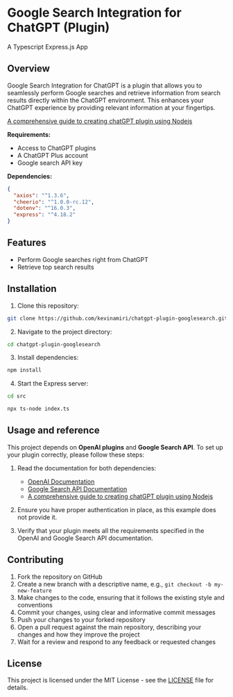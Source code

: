 # Google Search Integration for ChatGPT (Plugin)

A Typescript Express.js App

## Overview

Google Search Integration for ChatGPT is a plugin that allows you to seamlessly perform Google searches and retrieve information from search results directly within the ChatGPT environment. This enhances your ChatGPT experience by providing relevant information at your fingertips.

[A comprehensive guide to creating chatGPT plugin using Nodejs](https://cookbook.maila.ai/en/guides/creating-a-chatgpt-plugin)

**Requirements:**

- Access to ChatGPT plugins
- A ChatGPT Plus account
- Google search API key

**Dependencies:**

```json
{
  "axios": "^1.3.6",
  "cheerio": "^1.0.0-rc.12",
  "dotenv": "^16.0.3",
  "express": "^4.18.2"
}
```

## Features

- Perform Google searches right from ChatGPT
- Retrieve top search results

## Installation

1. Clone this repository:

```bash
git clone https://github.com/kevinamiri/chatgpt-plugin-googlesearch.git
```

2. Navigate to the project directory:

```bash
cd chatgpt-plugin-googlesearch
```

3. Install dependencies:

```bash
npm install
```

4. Start the Express server:

```bash
cd src
```

```bash
npx ts-node index.ts
```

## Usage and reference

This project depends on **OpenAI plugins** and **Google Search API**. To set up your plugin correctly, please follow these steps:

1. Read the documentation for both dependencies:
   - [OpenAI Documentation](https://platform.openai.com/docs/plugins/introduction)
   - [Google Search API Documentation](https://developers.google.com/custom-search/v1/introduction)
   - [A comprehensive guide to creating chatGPT plugin using Nodejs](https://cookbook.maila.ai/en/guides/creating-a-chatgpt-plugin)

2. Ensure you have proper authentication in place, as this example does not provide it.

3. Verify that your plugin meets all the requirements specified in the OpenAI and Google Search API documentation.



## Contributing

1. Fork the repository on GitHub
2. Create a new branch with a descriptive name, e.g., `git checkout -b my-new-feature`
3. Make changes to the code, ensuring that it follows the existing style and conventions
4. Commit your changes, using clear and informative commit messages
5. Push your changes to your forked repository
6. Open a pull request against the main repository, describing your changes and how they improve the project
7. Wait for a review and respond to any feedback or requested changes

## License

This project is licensed under the MIT License - see the [LICENSE](LICENSE) file for details.
